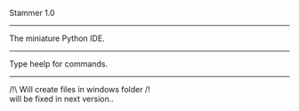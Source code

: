 Stammer 1.0

***

The miniature Python IDE.

***

Type heelp for commands.

***

/!\ Will create files in windows folder /!\
      will be fixed in next version..

